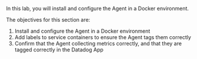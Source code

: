 In this lab, you will install and configure the Agent in a Docker environment.

The objectives for this section are:

1. Install and configure the Agent in a Docker environment
2. Add labels to service containers to ensure the Agent tags them correctly
3. Confirm that the Agent collecting metrics correctly, and that they are tagged correctly in the Datadog App
